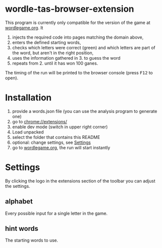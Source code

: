 # wordle-tas-browser-extension

This program is currently only compatible for the version of the game at [wordlegame.org](https://wordlegame.org/). 
It 
1. injects the required code into pages matching the domain above,
2. enters the defined starting words,
3. checks which letters were correct (green) and which letters are part of the word, but aren't in the right position,
4. uses the information gathered in 3. to guess the word
5. repeats from 2. until it has won 100 ganes.

The timing of the run will be printed to the browser console (press <kbd>F12</kbd> to open).

# Installation
1. provide a words.json file (you can use the analysis program to generate one)
2. go to [chrome://extensions/](chrome://extensions/)
3. enable dev mode (switch in upper right corner)
4. Load unpacked 
5. select the folder that contains this README
6. optional: change settings, see [Settings](#settings) 
7. go to [wordlegame.org](https://wordlegame.org/), the run will start instantly

# Settings
By clicking the logo in the extensions section of the toolbar you can adjust the settings.

## alphabet
Every possible input for a single letter in the game.

## hint words
The starting words to use.